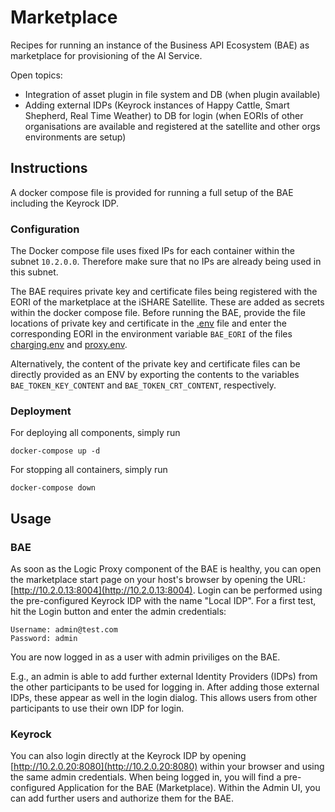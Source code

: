 # Marketplace

Recipes for running an instance of the Business API Ecosystem (BAE) as marketplace for provisioning of the AI Service.

Open topics:

* Integration of asset plugin in file system and DB (when plugin available)
* Adding external IDPs (Keyrock instances of Happy Cattle, Smart Shepherd, Real Time Weather) to DB for 
  login (when EORIs of other organisations are available and registered at the 
  satellite and other orgs environments are setup)


## Instructions

A docker compose file is provided for running a full setup of the BAE including the Keyrock IDP.


### Configuration

The Docker compose file uses fixed IPs for each container within the subnet `10.2.0.0`. Therefore make sure 
that no IPs are already being used in this subnet.

The BAE requires private key and certificate files being registered with the EORI of the marketplace at the 
iSHARE Satellite. These are added as secrets within the docker compose file. 
Before running the BAE, provide the file locations of private key and certificate in 
the [.env](./.env) file and enter the corresponding EORI in the environment variable `BAE_EORI` of the files 
[charging.env](./envs/charging.env) and [proxy.env](./envs/proxy.env).

Alternatively, the content of the private key and certificate files can be directly provided as an ENV by 
exporting the contents to the variables `BAE_TOKEN_KEY_CONTENT` and `BAE_TOKEN_CRT_CONTENT`, respectively.


### Deployment

For deploying all components, simply run
```shell
docker-compose up -d
```

For stopping all containers, simply run
```shell
docker-compose down
```





## Usage

### BAE

As soon as the Logic Proxy component of the BAE is healthy, you can open the marketplace start page 
on your host's browser by opening the URL: [http://10.2.0.13:8004](http://10.2.0.13:8004). 
Login can be performed using the pre-configured Keyrock IDP with the name "Local IDP". 
For a first test, hit the Login button and
enter the admin credentials:
```
Username: admin@test.com
Password: admin
```
You are now logged in as a user with admin priviliges on the BAE. 

E.g., an admin is able to add 
further external Identity Providers (IDPs) from the other participants to be used for logging in. After 
adding those external IDPs, these appear as well in the login dialog. This allows users from other participants 
to use their own IDP for login.



### Keyrock

You can also login directly at the Keyrock IDP by opening [http://10.2.0.20:8080](http://10.2.0.20:8080) 
within your browser and using the same admin credentials. When being logged in, you will find a pre-configured 
Application for the BAE (Marketplace). Within the Admin UI, you can add further users and authorize them for 
the BAE.


